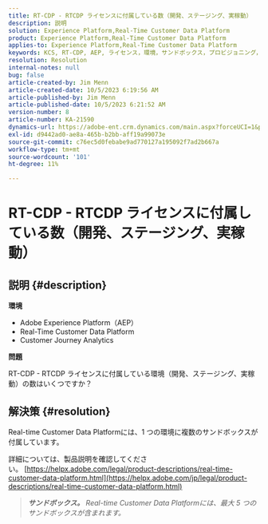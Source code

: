 ```yaml
---
title: RT-CDP - RTCDP ライセンスに付属している数（開発、ステージング、実稼動）
description: 説明
solution: Experience Platform,Real-Time Customer Data Platform
product: Experience Platform,Real-Time Customer Data Platform
applies-to: Experience Platform,Real-Time Customer Data Platform
keywords: KCS, RT-CDP, AEP, ライセンス，環境，サンドボックス，プロビジョニング，Customer Journey Analytics，開発，ステージング，実稼動，Adobe Experience Platform
resolution: Resolution
internal-notes: null
bug: false
article-created-by: Jim Menn
article-created-date: 10/5/2023 6:19:56 AM
article-published-by: Jim Menn
article-published-date: 10/5/2023 6:21:52 AM
version-number: 8
article-number: KA-21590
dynamics-url: https://adobe-ent.crm.dynamics.com/main.aspx?forceUCI=1&pagetype=entityrecord&etn=knowledgearticle&id=10716b2f-4763-ee11-be6e-6045bd006268
exl-id: d9442ad0-ae8a-465b-b2bb-aff19a99073e
source-git-commit: c76ec5d0febabe9ad770127a195092f7ad2b667a
workflow-type: tm+mt
source-wordcount: '101'
ht-degree: 11%

---
```


# RT-CDP - RTCDP ライセンスに付属している数（開発、ステージング、実稼動）

## 説明 {#description}


<b>環境</b>

- Adobe Experience Platform（AEP）
- Real-Time Customer Data Platform
- Customer Journey Analytics




<b>問題</b>

RT-CDP - RTCDP ライセンスに付属している環境（開発、ステージング、実稼動）の数はいくつですか？


## 解決策 {#resolution}


Real-time Customer Data Platformには、1 つの環境に複数のサンドボックスが付属しています。

詳細については、製品説明を確認してください。 [https://helpx.adobe.com/legal/product-descriptions/real-time-customer-data-platform.html](https://helpx.adobe.com/jp/legal/product-descriptions/real-time-customer-data-platform.html)


> <b>*サンドボックス。</b> Real-time Customer Data Platformには、最大 5 つのサンドボックスが含まれます。*

